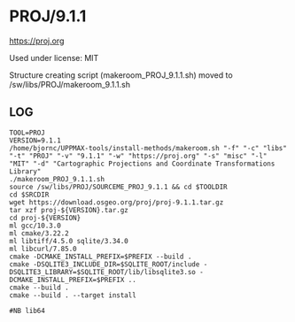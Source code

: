 PROJ/9.1.1
========================

<https://proj.org>

Used under license:
MIT


Structure creating script (makeroom_PROJ_9.1.1.sh) moved to /sw/libs/PROJ/makeroom_9.1.1.sh

LOG
---

    TOOL=PROJ
    VERSION=9.1.1
    /home/bjornc/UPPMAX-tools/install-methods/makeroom.sh "-f" "-c" "libs" "-t" "PROJ" "-v" "9.1.1" "-w" "https://proj.org" "-s" "misc" "-l" "MIT" "-d" "Cartographic Projections and Coordinate Transformations Library"
    ./makeroom_PROJ_9.1.1.sh
    source /sw/libs/PROJ/SOURCEME_PROJ_9.1.1 && cd $TOOLDIR
    cd $SRCDIR
    wget https://download.osgeo.org/proj/proj-9.1.1.tar.gz
    tar xzf proj-${VERSION}.tar.gz
    cd proj-${VERSION}
    ml gcc/10.3.0
    ml cmake/3.22.2
    ml libtiff/4.5.0 sqlite/3.34.0
    ml libcurl/7.85.0
    cmake -DCMAKE_INSTALL_PREFIX=$PREFIX --build .
    cmake -DSQLITE3_INCLUDE_DIR=$SQLITE_ROOT/include -DSQLITE3_LIBRARY=$SQLITE_ROOT/lib/libsqlite3.so -DCMAKE_INSTALL_PREFIX=$PREFIX ..
    cmake --build .
    cmake --build . --target install

    #NB lib64

